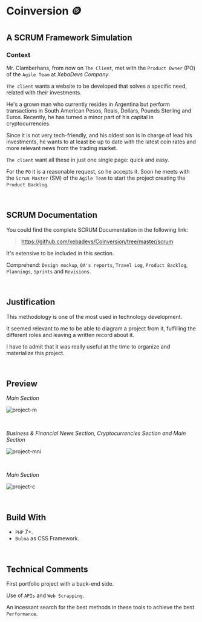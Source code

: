 # Coinversion :coin:

## A SCRUM Framework Simulation

### Context

Mr. Clamberhans, from now on `The Client`, met with the `Product Owner` (PO) of the `Agile Team` at *XebaDevs Company*.

`The client` wants a website to be developed that solves a specific need, related with their investments.

He's a grown man who currently resides in Argentina but perform transactions in South American Pesos, Reais, Dollars, Pounds Sterling and Euros. Recently, he has turned a minor part of his capital in cryptocurrencies.

Since it is not very tech-friendly, and his oldest son is in charge of lead his investments, he wants to at least be up to date with the latest coin rates and more relevant news from the trading market.

`The client` want all these in just one single page: quick and easy.

For the `PO` it is a reasonable request, so he accepts it. Soon he meets with the `Scrum Master` (SM) of the `Agile Team` to start the project creating the `Product Backlog`.

<br>

## SCRUM Documentation

You could find the complete SCRUM Documentation in the following link:

> https://github.com/xebadevs/Coinversion/tree/master/scrum

It's extensive to be included in this section.

Comprehend: `Design mockup`, `QA's reports`, `Travel Log`, `Product Backlog`, `Plannings`, `Sprints` and `Revisions`.

<br>

## Justification

This methodology is one of the most used in technology development.

It seemed relevant to me to be able to diagram a project from it, fulfilling the different roles and leaving a written record about it.

I have to admit that it was really useful at the time to organize and materialize this project.

<br>

## Preview

*Main Section*

![project-m](https://user-images.githubusercontent.com/91569646/148473132-a3ae2f18-9444-42f2-9c4b-32cddf48cc26.jpg)

<br>

*Business & Financial News Section, Cryptocurrencies Section and Main Section*

![project-mni](https://user-images.githubusercontent.com/91569646/148473141-8ce93234-f848-452a-b03d-27c68e19c6a6.jpg)

<br>

*Main Section*

![project-c](https://user-images.githubusercontent.com/91569646/148473120-88405c40-5d43-4129-a40e-0374e2a7b939.jpg)

<br>

## Build With

- `PHP` 7+.
- `Bulma` as CSS Framework.

<br>

## Technical Comments

First portfolio project with a back-end side.

Use of `APIs` and `Web Scrapping`.

An incessant search for the best methods in these tools to achieve the best `Performance`.

